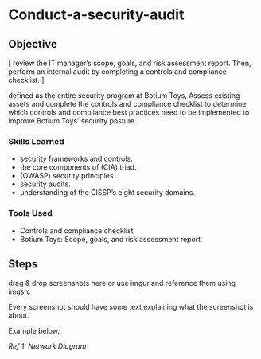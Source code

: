 # Conduct-a-security-audit


## Objective
[ review the IT manager’s scope, goals, and risk assessment report. Then, perform an internal audit by completing a controls and compliance checklist. ]

defined as the entire security program at Botium Toys, Assess existing assets and complete the controls and compliance checklist to determine which controls and compliance best practices need to be implemented to improve Botium Toys’ security posture.

### Skills Learned

- security frameworks and controls.
- the core components of (CIA) triad.
- (OWASP) security principles .
- security audits.
- understanding of the CISSP’s eight security domains.

### Tools Used

- Controls and compliance checklist
- Botium Toys: Scope, goals, and risk assessment report


## Steps
drag & drop screenshots here or use imgur and reference them using imgsrc 


Every screenshot should have some text explaining what the screenshot is about.

Example below.

*Ref 1: Network Diagram*

